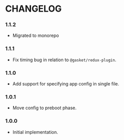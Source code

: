 # CHANGELOG

### 1.1.2

- Migrated to monorepo

### 1.1.1

- Fix timing bug in relation to `@gasket/redux-plugin`.

### 1.1.0

- Add support for specifying app config in single file.

### 1.0.1

- Move config to preboot phase.

### 1.0.0

- Initial implementation.
